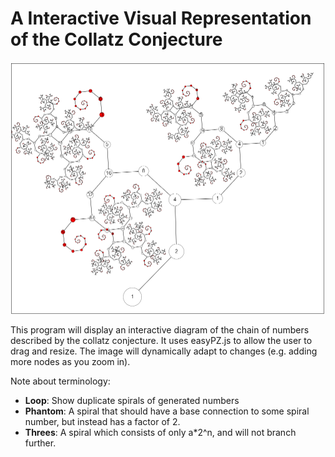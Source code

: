 # A Interactive Visual Representation of the Collatz Conjecture

<p>
    <img src="demo.png"/>
</p>

This program will display an interactive diagram of the chain of numbers described
by the collatz conjecture. It uses easyPZ.js to allow the user to drag and resize.
The image will dynamically adapt to changes (e.g. adding more nodes as you zoom in).

Note about terminology:
<ul>
<li><b>Loop</b>: Show duplicate spirals of generated numbers</li>
<li><b>Phantom</b>: A spiral that should have a base connection to some spiral number, but instead has a factor of 2.
<li><b>Threes</b>: A spiral which consists of only a*2^n, and will not branch further.
</ul>
